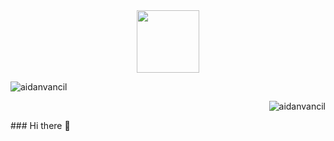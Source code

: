 <div id="header" align="center">
  <img src="https://media.tenor.com/TCMWkxIkF9IAAAAC/dancing-gopher.gif" width="100"/>
</div>

<p><img align="center" src="https://github-readme-stats.vercel.app/api/top-langs?username=aaronb137&show_icons=true&locale=en&layout=compact" alt="aidanvancil" /></p>
<p>&nbsp;<img align="right" src="https://github-readme-stats.vercel.app/api?username=aaronb137&show_icons=true&locale=en&theme=tokyonight" alt="aidanvancil" /></p>
### Hi there 👋

<!--
**aaronb137/aaronb137** is a ✨ _special_ ✨ repository because its `README.md` (this file) appears on your GitHub profile.

Here are some ideas to get you started:

- 🔭 I’m currently working on ...
- 🌱 I’m currently learning ...
- 👯 I’m looking to collaborate on ...
- 🤔 I’m looking for help with ...
- 💬 Ask me about ...
- 📫 How to reach me: ...
- 😄 Pronouns: ...
- ⚡ Fun fact: ...
-->
